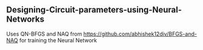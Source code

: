 ## Designing-Circuit-parameters-using-Neural-Networks
Uses QN-BFGS and NAQ from https://github.com/abhishek12div/BFGS-and-NAQ for training the Neural Network
